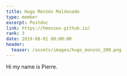 ```yaml
---
title: Hugo Monzón Maldonado
type: member
excerpt: Postdoc
link: https://hmonzon.github.io/
rank: 3
date: 2019-08-01 00:00:00
header:
  teaser: /assets/images/hugo_monzon_200.png
---
```


Hi my name is Pierre.
